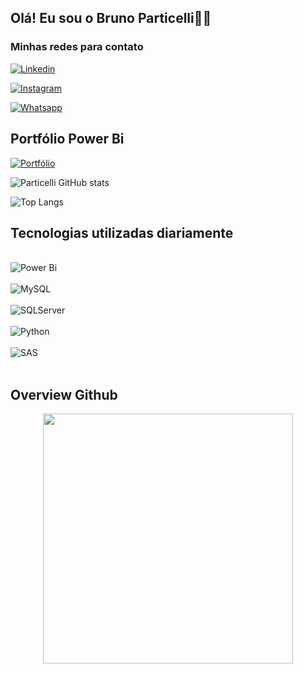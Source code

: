 ## Olá! Eu sou o Bruno Particelli🖐🏾

### Minhas redes para contato 
[![Linkedin](https://img.shields.io/badge/LinkedIn-0077B5?style=for-the-badge&logo=linkedin&logoColor=white)](https://www.linkedin.com/in/brunoparticelli/)

[![Instagram](https://img.shields.io/badge/Instagram-E4405F?style=for-the-badge&logo=instagram&logoColor=white)](https://www.instagram.com/particellibruno/)

[![Whatsapp](https://img.shields.io/badge/WhatsApp-25D366?style=for-the-badge&logo=whatsapp&logoColor=white)](https://api.whatsapp.com/send?phone=5519995112471&text=Ol%C3%A1%20Bruno!)

## <b> Portfólio Power Bi </b>

[![Portfólio](https://img.shields.io/badge/portfolio-000000?style=for-the-badge&logo=About.me&logoColor=white)](https://www.instagram.com/particellibruno/)
<br>

![Particelli GitHub stats](https://github-readme-stats.vercel.app/api?username=Bruno-Particelli&show_icons=true&theme=dark)
<br>

![Top Langs](https://github-readme-stats.vercel.app/api/top-langs/?username=Bruno-Particelli)


## Tecnologias utilizadas diariamente

<div style="display: inline_block"><br/>
    <img aling="center" alt="Power Bi" src= "https://img.shields.io/badge/Microsoft_Power_Bi-F2C811?style=for-the-badge&logo=microsoft-power_bi&logoColor=white">
</div>

<div style="display: inline_block"><br/>
    <img aling="center" alt="MySQL" src= "https://img.shields.io/badge/MySQL-005C84?style=for-the-badge&logo=mysql&logoColor=white">
</div>

<div style="display: inline_block"><br/>
    <img aling="center" alt="SQLServer" src= "https://img.shields.io/badge/Microsoft_SQL_Server-CC2927?style=for-the-badge&logo=microsoft-sql-server&logoColor=white">
</div>

<div style="display: inline_block"><br/>
    <img aling="center" alt="Python" src= "https://img.shields.io/badge/Python-14354C?style=for-the-badge&logo=python&logoColor=white">
</div>

<div style="display: inline_block"><br/>
    <img aling="center" alt="SAS" src= "https://img.shields.io/badge/Visual_Studio_Code-0078D4?style=for-the-badge&logo=visual%20studio%20code&logoColor=white">
</div><br>


## Overview Github

<p align="center">
  <img src="https://github-readme-streak-stats.herokuapp.com?user=pr2tik1&theme=dark&hide_border=true" width="400">
</p>
